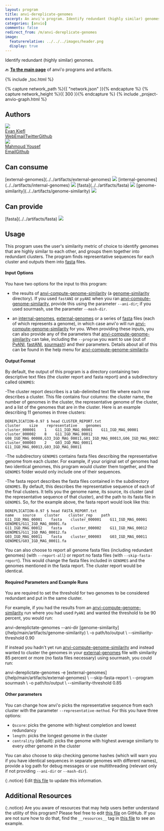 ```yaml
---
layout: program
title: anvi-dereplicate-genomes
excerpt: An anvi'o program. Identify redundant (highly similar) genomes.
categories: [anvio]
comments: false
redirect_from: /m/anvi-dereplicate-genomes
image:
  featurerelative: ../../../images/header.png
  display: true
---
```


Identify redundant (highly similar) genomes.

🔙 **[To the main page](../../)** of anvi'o programs and artifacts.


{% include _toc.html %}
<div id="svg" class="subnetwork"></div>
{% capture network_path %}{{ "network.json" }}{% endcapture %}
{% capture network_height %}{{ 300 }}{% endcapture %}
{% include _project-anvio-graph.html %}


## Authors

<div class="anvio-person"><div class="anvio-person-info"><div class="anvio-person-photo"><img class="anvio-person-photo-img" src="../../images/authors/ekiefl.jpg" /></div><div class="anvio-person-info-box"><a href="/people/ekiefl" target="_blank"><span class="anvio-person-name">Evan Kiefl</span></a><div class="anvio-person-social-box"><a href="http://ekiefl.github.io" class="person-social" target="_blank"><i class="fa fa-fw fa-home"></i>Web</a><a href="mailto:kiefl.evan@gmail.com" class="person-social" target="_blank"><i class="fa fa-fw fa-envelope-square"></i>Email</a><a href="http://twitter.com/evankiefl" class="person-social" target="_blank"><i class="fa fa-fw fa-twitter-square"></i>Twitter</a><a href="http://github.com/ekiefl" class="person-social" target="_blank"><i class="fa fa-fw fa-github"></i>Github</a></div></div></div></div>

<div class="anvio-person"><div class="anvio-person-info"><div class="anvio-person-photo"><img class="anvio-person-photo-img" src="../../images/authors/mahmoudyousef98.jpg" /></div><div class="anvio-person-info-box"><a href="/people/mahmoudyousef98" target="_blank"><span class="anvio-person-name">Mahmoud Yousef</span></a><div class="anvio-person-social-box"><a href="mailto:mahmoudyousef@uchicago.edu" class="person-social" target="_blank"><i class="fa fa-fw fa-envelope-square"></i>Email</a><a href="http://github.com/mahmoudyousef98" class="person-social" target="_blank"><i class="fa fa-fw fa-github"></i>Github</a></div></div></div></div>



## Can consume


<p style="text-align: left" markdown="1"><span class="artifact-r">[external-genomes](../../artifacts/external-genomes) <img src="../../images/icons/TXT.png" class="artifact-icon-mini" /></span> <span class="artifact-r">[internal-genomes](../../artifacts/internal-genomes) <img src="../../images/icons/TXT.png" class="artifact-icon-mini" /></span> <span class="artifact-r">[fasta](../../artifacts/fasta) <img src="../../images/icons/FASTA.png" class="artifact-icon-mini" /></span> <span class="artifact-r">[genome-similarity](../../artifacts/genome-similarity) <img src="../../images/icons/CONCEPT.png" class="artifact-icon-mini" /></span></p>


## Can provide


<p style="text-align: left" markdown="1"><span class="artifact-p">[fasta](../../artifacts/fasta) <img src="../../images/icons/FASTA.png" class="artifact-icon-mini" /></span></p>


## Usage



This program uses the user's similarity metric of choice to identify genomes that are highly similar to each other, and groups them together into redundant clusters. The program finds representative sequences for each cluster and outputs them into <span class="artifact-n">[fasta](/help/main/artifacts/fasta)</span> files.


#### Input Options 

You have two options for the input to this program: 

- the results of <span class="artifact-p">[anvi-compute-genome-similarity](/help/main/programs/anvi-compute-genome-similarity)</span> (a <span class="artifact-n">[genome-similarity](/help/main/artifacts/genome-similarity)</span> directory). If you used `fastANI` or `pyANI` when you ran <span class="artifact-p">[anvi-compute-genome-similarity](/help/main/programs/anvi-compute-genome-similarity)</span>, provide this using the parameter `--ani-dir`; if you used sourmash, use the parameter `--mash-dir`. 

- an <span class="artifact-n">[internal-genomes](/help/main/artifacts/internal-genomes)</span>, <span class="artifact-n">[external-genomes](/help/main/artifacts/external-genomes)</span> or a series of <span class="artifact-n">[fasta](/help/main/artifacts/fasta)</span> files (each of which represents a genome), in which case anvi'o will run <span class="artifact-p">[anvi-compute-genome-similarity](/help/main/programs/anvi-compute-genome-similarity)</span> for you.  When providing these inputs, you can also provide any of the parameters that <span class="artifact-p">[anvi-compute-genome-similarity](/help/main/programs/anvi-compute-genome-similarity)</span> can take, including the `--program` you want to use (out of  [PyANI](https://github.com/widdowquinn/pyani), [fastANI](https://github.com/ParBLiSS/FastANI),  [sourmash](https://sourmash.readthedocs.io/en/latest/)) and their parameters. Details about all of this can be found in the help menu for <span class="artifact-p">[anvi-compute-genome-similarity](/help/main/programs/anvi-compute-genome-similarity)</span>.

#### Output Format 

By default, the output of this program is a directory containing two descriptive text files (the cluster report and fasta report) and a subdirectory called `GENOMES`:

-The cluster report describes is a tab-delimited text file where each row describes a cluster. This file contains four columns: the cluster name, the number of genomes in the cluster, the representative genome of the cluster, and a list of the genomes that are in the cluster. Here is an example describing 11 genomes in three clusters:

    DEREPLICATION-0.97 $ head CLUSTER_REPORT.txt
    cluster    size    representative    genomes
    cluster_000001    1    G11_IGD_MAG_00001    G11_IGD_MAG_00001
    cluster_000002    8    G11_IGD_MAG_00012    G08_IGD_MAG_00008,G33_IGD_MAG_00011,G01_IGD_MAG_00013,G06_IGD_MAG_00023,G03_IGD_MAG_00021,G05_IGD_MAG_00014,G11_IGD_MAG_00012,G10_IGD_MAG_00010
    cluster_000003    2    G03_IGD_MAG_00011    G11_IGD_MAG_00013,G03_IGD_MAG_00011

-The subdirectory `GENOMES` contains fasta files describing the representative genome from each cluster. For example, if your original set of genomes had two identical genomes, this program would cluster them together, and the `GENOMES` folder would only include one of their sequences. 

-The fasta report describes the fasta files contained in the subdirectory `GENOMES`. By default, this describes the representative sequence of each of the final clusters. It tells you the genome name, its source, its cluster (and the representative sequence of that cluster), and the path to its fasta file in  `GENOMES`.  So, for the example above, the fasta report would look like this:

    DEREPLICATION-0.97 $ head FASTA_REPORT.txt
    name    source    cluster    cluster_rep    path
    G11_IGD_MAG_00001    fasta    cluster_000001    G11_IGD_MAG_00001    GENOMES/G11_IGD_MAG_00001.fa
    G11_IGD_MAG_00012    fasta    cluster_000002    G11_IGD_MAG_00012    GENOMES/G11_IGD_MAG_00012.fa
    G03_IGD_MAG_00011    fasta    cluster_000003    G03_IGD_MAG_00011    GENOMES/G03_IGD_MAG_00011.fa

You can also choose to report all genome fasta files (including redundant genomes) (with `--report-all`) or report no fasta files (with `--skip-fasta-report`). This would change the fasta files included in `GENOMES` and the genomes mentioned in the fasta report. The cluster report would be identical.

#### Required Parameters and Example Runs

You are required to set the threshold for two genomes to be considered redundant and put in the same cluster. 

For example, if you had the results from an <span class="artifact-p">[anvi-compute-genome-similarity](/help/main/programs/anvi-compute-genome-similarity)</span> run where you had used `PyANI` and wanted the threshold to be 90 percent, you would run: 

<div class="codeblock" markdown="1">
anvi&#45;dereplictate&#45;genomes &#45;&#45;ani&#45;dir <span class="artifact&#45;n">[genome&#45;similarity](/help/main/artifacts/genome&#45;similarity)</span> \ 
                          &#45;o path/to/output \
                          &#45;&#45;similiarity&#45;threshold 0.90
</div>

If instead you hadn't yet run <span class="artifact-p">[anvi-compute-genome-similarity](/help/main/programs/anvi-compute-genome-similarity)</span> and instead wanted to cluster the genomes in your <span class="artifact-n">[external-genomes](/help/main/artifacts/external-genomes)</span> file with similarity 85 percent or more (no fasta files necessary) using sourmash, you could run: 

<div class="codeblock" markdown="1">
anvi&#45;dereplictate&#45;genomes &#45;e <span class="artifact&#45;n">[external&#45;genomes](/help/main/artifacts/external&#45;genomes)</span> \ 
                          &#45;&#45;skip&#45;fasta&#45;report \
                          &#45;&#45;program sourmash \
                          &#45;o path/to/output \
                          &#45;&#45;similiarity&#45;threshold 0.85 
</div>

#### Other parameters

You can change how anvi'o picks the representative sequence from each cluster with the parameter `--representative-method`. For this you have three options:

- `Qscore`: picks the genome with highest completion and lowest redundancy
- `length`: picks the longest genome in the cluster
- `centrality` (default): picks the genome with highest average similiarty to every other genome in the cluster

You can also choose to skip checking genome hashes (which will warn you if you have identical sequences in separate genomes with different names), provide a log path for debug messages or use multithreading (relevant only if not providing `--ani-dir` or `--mash-dir`).




{:.notice}
Edit [this file](https://github.com/merenlab/anvio/tree/master/anvio/docs/programs/anvi-dereplicate-genomes.md) to update this information.


## Additional Resources



{:.notice}
Are you aware of resources that may help users better understand the utility of this program? Please feel free to edit [this file](https://github.com/merenlab/anvio/tree/master/bin/anvi-dereplicate-genomes) on GitHub. If you are not sure how to do that, find the `__resources__` tag in [this file](https://github.com/merenlab/anvio/blob/master/bin/anvi-interactive) to see an example.

